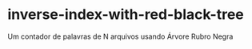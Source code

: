 # inverse-index-with-red-black-tree
Um contador de palavras de N arquivos usando Árvore Rubro Negra
